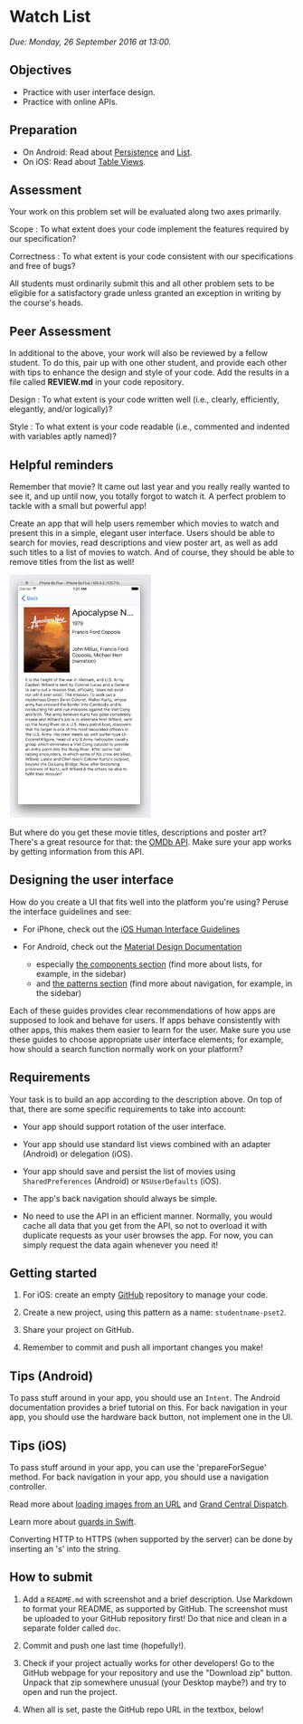 # Watch List

*Due: Monday, 26 September 2016 at 13:00.*

## Objectives

- Practice with user interface design.
- Practice with online APIs.

## Preparation

- On Android: Read about [Persistence](/android/persistence) and [List](/android/lists).
- On iOS: Read about [Table Views](/ios/table-views).

## Assessment

Your work on this problem set will be evaluated along two axes primarily.

Scope
: To what extent does your code implement the features required by our specification?

Correctness
: To what extent is your code consistent with our specifications and free of bugs?

All students must ordinarily submit this and all other problem sets to be eligible for a satisfactory grade unless granted an exception in writing by the course's heads.

## Peer Assessment

In additional to the above, your work will also be reviewed by a fellow student. To do this, pair up with one other student, and provide each other with tips to enhance the design and style of your code. Add the results in a file called **REVIEW.md** in your code repository.

Design
: To what extent is your code written well (i.e., clearly, efficiently, elegantly, and/or logically)?

Style
: To what extent is your code readable (i.e., commented and indented with variables aptly named)?

## Helpful reminders

Remember that movie? It came out last year and you really really wanted to see it, and up until now, you totally forgot to watch it. A perfect problem to tackle with a small but powerful app!

Create an app that will help users remember which movies to watch and present this in a simple, elegant user interface. Users should be able to search for movies, read descriptions and view poster art, as well as add such titles to a list of movies to watch. And of course, they should be able to remove titles from the list as well!

![](watch.png)

But where do you get these movie titles, descriptions and poster art? There's a great resource for that: the [OMDb API](http://omdbapi.com). Make sure your app works by getting information from this API. 

## Designing the user interface

How do you create a UI that fits well into the platform you're using? Peruse the interface guidelines and see:

- For iPhone, check out the [iOS Human Interface Guidelines](https://developer.apple.com/ios/human-interface-guidelines/)

- For Android, check out the [Material Design Documentation](https://developer.android.com/design/index.html)
	- especially [the components section](https://material.google.com/components/bottom-navigation.html) (find more about lists, for example, in the sidebar)
	- and [the patterns section](https://material.google.com/patterns/confirmation-acknowledgement.html) (find more about navigation, for example, in the sidebar)

Each of these guides provides clear recommendations of how apps are supposed to look and behave for users. If apps behave consistently with other apps, this makes them easier to learn for the user. Make sure you use these guides to choose appropriate user interface elements; for example, how should a search function normally work on your platform?

## Requirements

Your task is to build an app according to the description above. On top of that, there are some specific requirements to take into account:

- Your app should support rotation of the user interface.

- Your app should use standard list views combined with an adapter (Android) or delegation (iOS).

- Your app should save and persist the list of movies using `SharedPreferences` (Android) or `NSUserDefaults` (iOS).

- The app's back navigation should always be simple.

- No need to use the API in an efficient manner. Normally, you would cache all data that you get from the API, so not to overload it with duplicate requests as your user browses the app. For now, you can simply request the data again whenever you need it!

## Getting started

1. For iOS: create an empty [GitHub](https://www.github.com/) repository to manage your code.

2. Create a new project, using this pattern as a name: `studentname-pset2`.

3. Share your project on GitHub. 

4. Remember to commit and push all important changes you make! 

## Tips (Android)

To pass stuff around in your app, you should use an `Intent`. The Android documentation provides a brief tutorial on this. For back navigation in your app, you should use the hardware back button, not implement one in the UI.

## Tips (iOS)

To pass stuff around in your app, you can use the 'prepareForSegue' method. For back navigation in your app, you should use a navigation controller.

Read more about [loading images from an URL](http://stackoverflow.com/questions/24231680/loading-image-from-url) and [Grand Central Dispatch](https://developer.apple.com/library/ios/documentation/Performance/Reference/GCD_libdispatch_Ref/index.html).

Learn more about [guards in Swift](http://ericcerney.com/swift-guard-statement/).

Converting HTTP to HTTPS (when supported by the server) can be done by inserting an 's' into the string.

## How to submit

1. Add a `README.md` with screenshot and a brief description. Use Markdown to format your README, as supported by GitHub. The screenshot must be uploaded to your GitHub repository first! Do that nice and clean in a separate folder called `doc`.

2. Commit and push one last time (hopefully!).

3. Check if your project actually works for other developers! Go to the GitHub webpage for your repository and use the "Download zip" button. Unpack that zip somewhere unusual (your Desktop maybe?) and try to open and run the project.

4. When all is set, paste the GitHub repo URL in the textbox, below!
